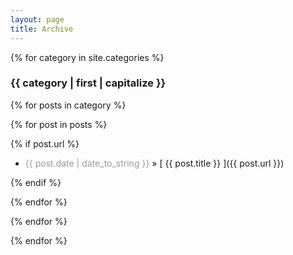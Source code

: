 ```yaml
---
layout: page
title: Archive
---
```


{% for category in site.categories %}

<div id="{{ category | first }}" class="container"> <h3> {{ category | first | capitalize }} </h3> </div>

{% for posts in category %}

{% for post in posts %}

{% if post.url %}

* <span style="color:#9a9a9a">{{ post.date | date_to_string }}</span> &raquo; [ {{ post.title }} ]({{ post.url }})

{% endif %}

{% endfor %}

{% endfor %}
  
{% endfor %}

